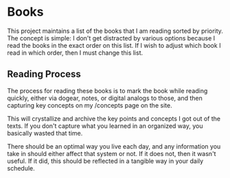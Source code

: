 Books
=====

This project maintains a list of the books that I am reading sorted by priority. The concept is simple: I don't get distracted by various options because I read the books in the exact order on this list. If I wish to adjust which book I read in which order, then I must change this list.

## Reading Process

The process for reading these books is to mark the book while reading quickly, either via dogear, notes, or digital analogs to those, and then capturing key concepts on my /concepts page on the site.

This will crystallize and archive the key points and concepts I got out of the texts. If you don't capture what you learned in an organized way, you basically wasted that time.

There should be an optimal way you live each day, and any information you take in should either affect that system or not. If it does not, then it wasn't useful. If it did, this should be reflected in a tangible way in your daily schedule.
